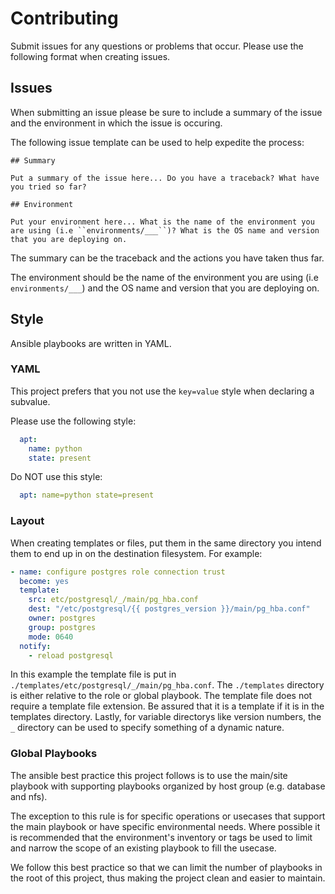 # Contributing

Submit issues for any questions or problems that occur. Please use the following format when creating issues.

## Issues

When submitting an issue please be sure to include a summary of the issue and the environment in which the issue is occuring.

The following issue template can be used to help expedite the process:

```
## Summary

Put a summary of the issue here... Do you have a traceback? What have you tried so far?

## Environment

Put your environment here... What is the name of the environment you are using (i.e ``environments/___``)? What is the OS name and version that you are deploying on.

```

The summary can be the traceback and the actions you have taken thus far.

The environment should be the name of the environment you are using (i.e ``environments/___``) and the OS name and version that you are deploying on.

## Style

Ansible playbooks are written in YAML.

### YAML

This project prefers that you not use the ``key=value`` style when declaring a subvalue.

Please use the following style:

```yml
  apt:
    name: python
    state: present
```

Do NOT use this style:

```yml
  apt: name=python state=present
```

### Layout

When creating templates or files, put them in the same directory you intend them to end up in on the destination filesystem. For example:

```yml
- name: configure postgres role connection trust
  become: yes
  template:
    src: etc/postgresql/_/main/pg_hba.conf
    dest: "/etc/postgresql/{{ postgres_version }}/main/pg_hba.conf"
    owner: postgres
    group: postgres
    mode: 0640
  notify:
    - reload postgresql
```

In this example the template file is put in `./templates/etc/postgresql/_/main/pg_hba.conf`. The `./templates` directory is either relative to the role or global playbook. The template file does not require a template file extension. Be assured that it is a template if it is in the templates directory. Lastly, for variable directorys like version numbers, the `_` directory can be used to specify something of a dynamic nature.

### Global Playbooks

The ansible best practice this project follows is to use the main/site playbook with supporting playbooks organized by host group (e.g. database and nfs).

The exception to this rule is for specific operations or usecases that support the main playbook or have specific environmental needs. Where possible it is recommended that the environment's inventory or tags be used to limit and narrow the scope of an existing playbook to fill the usecase.

We follow this best practice so that we can limit the number of playbooks in the root of this project, thus making the project clean and easier to maintain.
